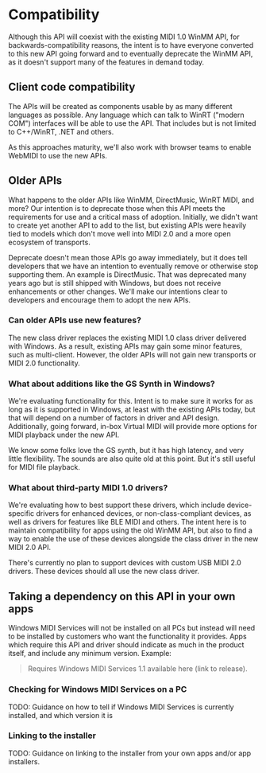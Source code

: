 # Compatibility

Although this API will coexist with the existing MIDI 1.0 WinMM API, for backwards-compatibility reasons, the intent is to have everyone converted to this new API going forward and to eventually deprecate the WinMM API, as it doesn't support many of the features in demand today.

## Client code compatibility

The APIs will be created as components usable by as many different languages as possible. Any language which can talk to WinRT ("modern COM") interfaces will be able to use the API. That includes but is not limited to
C++/WinRT, .NET and others.

As this approaches maturity, we'll also work with browser teams to enable WebMIDI to use the new APIs.

## Older APIs

What happens to the older APIs like WinMM, DirectMusic, WinRT MIDI, and more? Our intention is to deprecate those when this API meets the requirements for use and a critical mass of adoption. Initially, we didn't want to create yet another API to add to the list, but existing APIs were heavily tied to models which don't move well into MIDI 2.0 and a more open ecosystem of transports.

Deprecate doesn't mean those APIs go away immediately, but it does tell developers that we have an intention to eventually remove or otherwise stop supporting them. An example is DirectMusic. That was deprecated many years ago but is still shipped with Windows, but does not receive enhancements or other changes. We'll make our intentions clear to developers and encourage them to adopt the new APIs.

### Can older APIs use new features?

The new class driver replaces the existing MIDI 1.0 class driver delivered with Windows. As a result, existing APIs may gain some minor features, such as multi-client. However, the older APIs will not gain new transports or MIDI 2.0 functionality.

### What about additions like the GS Synth in Windows?

We're evaluating functionality for this. Intent is to make sure it works for as long as it is supported in Windows, at least with the existing APIs today, but that will depend on a number of factors in driver and API design. Additionally, going forward, in-box Virtual MIDI will provide more options for MIDI playback under the new API.

We know some folks love the GS synth, but it has high latency, and very little flexibility. The sounds are
also quite old at this point. But it's still useful for MIDI file playback.

### What about third-party MIDI 1.0 drivers?

We're evaluating how to best support these drivers, which include device-specific drivers for enhanced devices, or non-class-compliant devices, as well as drivers for features like BLE MIDI and others. The intent here is to maintain compatibility for apps using the old WinMM API, but also to find a way to enable the use of these devices alongside the class driver in the new MIDI 2.0 API.

There's currently no plan to support devices with custom USB MIDI 2.0 drivers. These devices should all
use the new class driver.

## Taking a dependency on this API in your own apps

Windows MIDI Services will not be installed on all PCs but instead will need to be installed by customers who want the functionality it provides. Apps which require this API and driver should indicate as much in the product itself, and include any minimum version. Example:

> Requires Windows MIDI Services 1.1 available here (link to release).

### Checking for Windows MIDI Services on a PC

TODO: Guidance on how to tell if Windows MIDI Services is currently installed, and which version it is

### Linking to the installer

TODO: Guidance on linking to the installer from your own apps and/or app installers.
